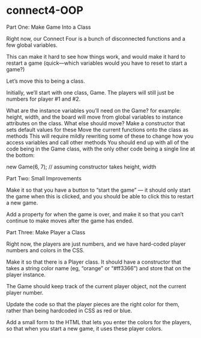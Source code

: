 # connect4-OOP

Part One: Make Game Into a Class

Right now, our Connect Four is a bunch of disconnected functions and a few global variables.

This can make it hard to see how things work, and would make it hard to restart a game (quick—which variables would you have to reset to start a game?)

Let’s move this to being a class.

Initially, we’ll start with one class, Game. The players will still just be numbers for player #1 and #2.

What are the instance variables you’ll need on the Game?
for example: height, width, and the board will move from global variables to instance attributes on the class. What else should move?
Make a constructor that sets default values for these
Move the current functions onto the class as methods
This will require mildly rewriting some of these to change how you access variables and call other methods
You should end up with all of the code being in the Game class, with the only other code being a single line at the bottom:

new Game(6, 7);   // assuming constructor takes height, width

Part Two: Small Improvements

Make it so that you have a button to “start the game” — it should only start the game when this is clicked, and you should be able to click this to restart a new game.

Add a property for when the game is over, and make it so that you can’t continue to make moves after the game has ended.

Part Three: Make Player a Class

Right now, the players are just numbers, and we have hard-coded player numbers and colors in the CSS.

Make it so that there is a Player class. It should have a constructor that takes a string color name (eg, “orange” or “#ff3366”) and store that on the player instance.

The Game should keep track of the current player object, not the current player number.

Update the code so that the player pieces are the right color for them, rather than being hardcoded in CSS as red or blue.

Add a small form to the HTML that lets you enter the colors for the players, so that when you start a new game, it uses these player colors.
